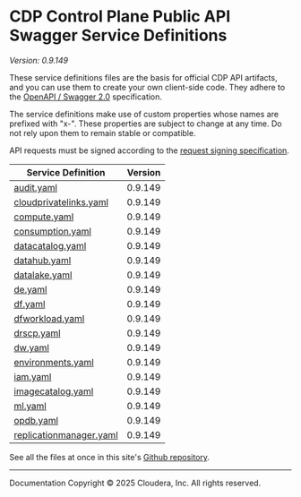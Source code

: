 # CDP Control Plane Public API Swagger Service Definitions

*Version: 0.9.149*

These service definitions files are the basis for official CDP API artifacts,
and you can use them to create your own client-side code. They adhere to the
[OpenAPI / Swagger 2.0](https://swagger.io/specification/v2/) specification.

The service definitions make use of custom properties whose names are prefixed
with "x-". These properties are subject to change at any time. Do not rely upon
them to remain stable or compatible.

API requests must be signed according to the
[request signing specification](request_signing.md).

| Service Definition | Version |
| --- | --- |
| [audit.yaml](./audit.yaml) | 0.9.149 |
| [cloudprivatelinks.yaml](./cloudprivatelinks.yaml) | 0.9.149 |
| [compute.yaml](./compute.yaml) | 0.9.149 |
| [consumption.yaml](./consumption.yaml) | 0.9.149 |
| [datacatalog.yaml](./datacatalog.yaml) | 0.9.149 |
| [datahub.yaml](./datahub.yaml) | 0.9.149 |
| [datalake.yaml](./datalake.yaml) | 0.9.149 |
| [de.yaml](./de.yaml) | 0.9.149 |
| [df.yaml](./df.yaml) | 0.9.149 |
| [dfworkload.yaml](./dfworkload.yaml) | 0.9.149 |
| [drscp.yaml](./drscp.yaml) | 0.9.149 |
| [dw.yaml](./dw.yaml) | 0.9.149 |
| [environments.yaml](./environments.yaml) | 0.9.149 |
| [iam.yaml](./iam.yaml) | 0.9.149 |
| [imagecatalog.yaml](./imagecatalog.yaml) | 0.9.149 |
| [ml.yaml](./ml.yaml) | 0.9.149 |
| [opdb.yaml](./opdb.yaml) | 0.9.149 |
| [replicationmanager.yaml](./replicationmanager.yaml) | 0.9.149 |

See all the files at once in this site's
[Github repository](https://github.com/cloudera/cdp-dev-docs/tree/master/api-docs/swagger).

----

Documentation Copyright © 2025 Cloudera, Inc. All rights reserved.

